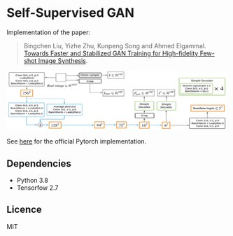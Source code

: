 # Self-Supervised GAN
Implementation of the paper:

> Bingchen Liu, Yizhe Zhu, Kunpeng Song and Ahmed Elgammal. [Towards Faster and Stabilized GAN Training for High-fidelity Few-shot Image Synthesis](https://arxiv.org/abs/2101.04775). 

![Architecture](./images/disc_arch.png)

See [here](https://github.com/odegeasslbc/FastGAN-pytorch) for the official Pytorch implementation.


## Dependencies
- Python 3.8
- Tensorfow 2.7


## Licence
MIT
